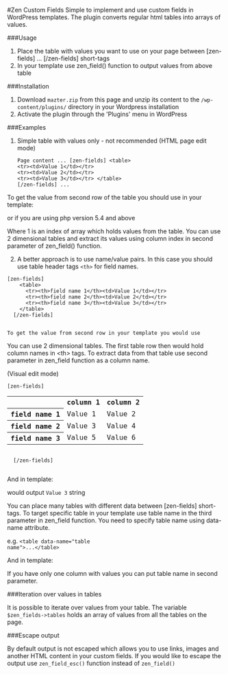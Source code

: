 #Zen Custom Fields
Simple to implement and use custom fields in WordPress templates. The plugin converts regular html tables into arrays of
 values.

###Usage
1. Place the table with values you want to use on your page between [zen-fields] ... [/zen-fields] short-tags
2. In your template use zen_field() function to output values from above table

###Installation
1. Download `mazter.zip` from this page and unzip its content to the `/wp-content/plugins/` directory in your Wordpress 
installation
2. Activate the plugin through the 'Plugins' menu in WordPress

###Examples
1. Simple table with values only - not recommended
  (HTML page edit mode)<pre><code>Page content
  ...
  [zen-fields]
    &lt;table&gt;
      &lt;tr&gt;&lt;td&gt;Value 1&lt;/td&gt;&lt;/tr&gt;
      &lt;tr&gt;&lt;td&gt;Value 2&lt;/td&gt;&lt;/tr&gt;
      &lt;tr&gt;&lt;td&gt;Value 3&lt;/td&gt;&lt;/tr&gt;
    &lt;/table&gt;
  [/zen-fields]
  ...
  </code></pre>
  
  To get the value from second row of the table you should use in your template:

  <code><?php echo zen_field(1) ?></code>
  
  or if you are using php version 5.4 and above 
  
  <code><?= zen_field(1) ?></code>

  Where 1 is an index of array which holds values from the table. You can use 2 dimensional tables and extract its
  values using column index in second parameter of zen_field() function.
  
  <code><?= zen_field(1, 2) ?></code>

2. A better approach is to use name/value pairs. In this case you should use table header tags <code>&lt;th&gt;</code> for
 field names.
  <pre><code>[zen-fields]
    &lt;table&gt;
      &lt;tr&gt;&lt;th&gt;field name 1&lt;/th&gt;&lt;td&gt;Value 1&lt;/td&gt;&lt;/tr&gt;
      &lt;tr&gt;&lt;th&gt;field name 2&lt;/th&gt;&lt;td&gt;Value 2&lt;/td&gt;&lt;/tr&gt;
      &lt;tr&gt;&lt;th&gt;field name 3&lt;/th&gt;&lt;td&gt;Value 3&lt;/td&gt;&lt;/tr&gt;
    &lt;/table&gt;
  [/zen-fields]
  </code></pre>
    To get the value from second row in your template you would use

  <code><?php echo zen_field('field name 2') ?></code>

   You can use 2 dimensional tables. The first table row then would hold column names in &lt;th&gt; tags. To extract
    data from that table use second parameter in zen_field function as a column name.
        
  (Visual edit mode)<pre><code>[zen-fields]<table>
    <tr><th></th><th>column 1</th><th>column 2</th></tr>
    <tr><th>field name 1</th><td>Value 1</td><td>Value 2</td></tr>
    <tr><th>field name 2</th><td>Value 3</td><td>Value 4</td></tr>
    <tr><th>field name 3</th><td>Value 5</td><td>Value 6</td></tr>
  </table>
  [/zen-fields]
  </code></pre>
  
  And in template:
  
 <code><?php echo zen_field('field name 2','column 1') ?></code> would output <code>Value 3</code> string

You can place many tables with different data between [zen-fields] short-tags. To target specific table in your template
use table name in the third parameter in zen_field function. You need to specify table name using data-name attribute.

e.g. <code>&lt;table data-name=&quot;table name&quot;&gt;...&lt;/table&gt;</code>

And in template:

<code><?php echo zen_field('field name','column name', 'table name') ?></code>

If you have only one column with values you can put table name in second parameter.

###Iteration over values in tables

It is possible to iterate over values from your table. The variable <code>$zen_fields->tables</code> holds an array of 
values from all the tables on the page.

###Escape output

By default output is not escaped which allows you to use links, images and another HTML content in your custom fields.
If you would like to escape the output use <code>zen_field_esc()</code> function instead of <code>zen_field()</code>